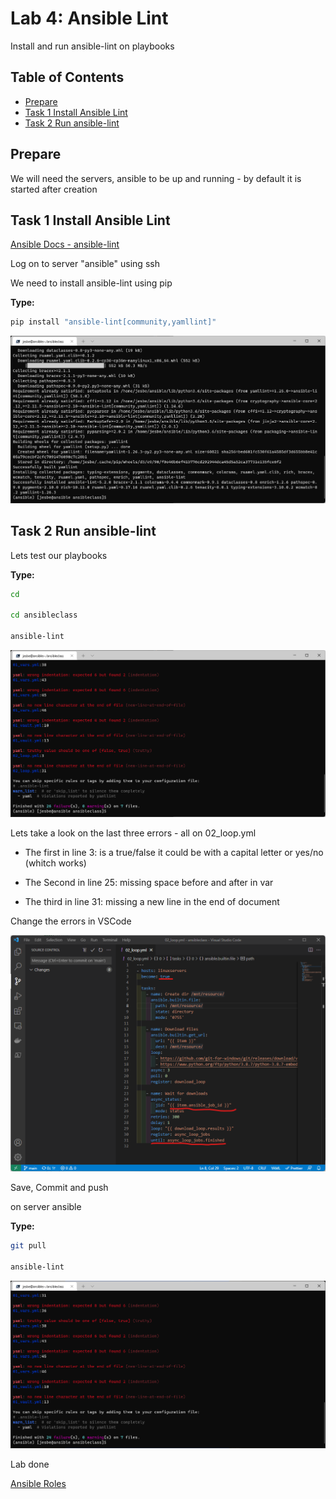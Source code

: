 # Lab 4: Ansible Lint

Install and run ansible-lint on playbooks

## Table of Contents

- [Prepare](#prepare)
- [Task 1 Install Ansible Lint](#task-1-install-ansible-lint)
- [Task 2 Run ansible-lint](#task-2-run-ansible-lint)

## Prepare

We will need the servers, ansible to be up and running - by default it is started after creation

## Task 1 Install Ansible Lint

[Ansible Docs - ansible-lint](https://ansible-lint.readthedocs.io/en/latest/)

Log on to server "ansible" using ssh

We need to install ansible-lint using pip

__Type:__

```bash
pip install "ansible-lint[community,yamllint]"
```

![Alt text](pics/001_install_ansible_lint.png?raw=true "install ansible lint")

## Task 2 Run ansible-lint

Lets test our playbooks

__Type:__

```bash
cd

cd ansibleclass

ansible-lint

```

![Alt text](pics/002_run_ansible_lint.png?raw=true "run ansible lint")

Lets take a look on the last three errors - all on 02_loop.yml

* The first in line 3: is a true/false it could be with a capital letter or yes/no (whitch works)

* The Second in line 25: missing space before and after in var

* The third in line 31: missing a new line in the end of document

Change the errors in VSCode

![Alt text](pics/003_ansible_lint_correct.png?raw=true "ansible lint corrections")

Save, Commit and push

on server ansible

__Type:__

```bash
git pull

ansible-lint

```

![Alt text](pics/004_ansible_lint_second.png?raw=true "ansible lint second runs")


Lab done

[Ansible Roles](../lab05/lab5.md)